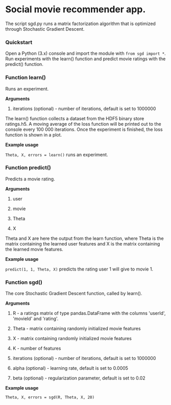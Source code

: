 # Social movie recommender app.

The script sgd.py runs a matrix factorization algorithm that is optimized through Stochastic Gradient Descent.

### Quickstart

Open a Python (3.x) console and import the module with `from sgd import *`. Run experiments with the learn() function and predict movie ratings with the predict() function.


### Function learn()

Runs an experiment.

**Arguments**

1. iterations (optional) - number of iterations, default is set to 1000000

The learn() function collects a dataset from the HDF5 binary store ratings.h5. A moving average of the loss function will be printed out to the console every 100 000 iterations. Once the experiment is finished, the loss function is shown in a plot.

**Example usage**

`Theta, X, errors = learn()` runs an experiment.


### Function predict()

Predicts a movie rating.

**Arguments**

1. user

2. movie

3. Theta

4. X

Theta and X are here the output from the learn function, where Theta is the matrix containing the learned user features and X is the matrix containing the learned movie features.

**Example usage**

`predict(1, 1, Theta, X)` predicts the rating user 1 will give to movie 1.


### Function sgd()

The core Stochastic Gradient Descent function, called by learn().

**Arguments**

1. R - a ratings matrix of type pandas.DataFrame with the columns 'userId', 'movieId' and 'rating'.

2. Theta - matrix containing randomly initialized movie features

3. X - matrix containing randomly initialized movie features

4. K - number of features

5. iterations (optional) - number of iterations, default is set to 1000000

6. alpha (optional) - learning rate, default is set to 0.0005

7. beta (optional) - regularization parameter, default is set to 0.02


**Example usage**

`Theta, X, errors = sgd(R, Theta, X, 20)`


